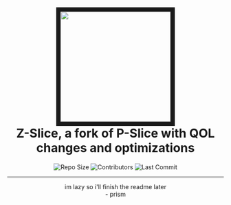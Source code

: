 <h1 align="center">
  <img src="https://github.com/user-attachments/assets/71e034ee-2555-467d-b2b7-4c327f6ce66a" width="256" height="256" border="10"/>
  <br>
  <b>Z-Slice, a fork of P-Slice with QOL changes and optimizations</b>
  <br>
</h1>
<p align="center">
  <img alt="Repo Size" src="https://img.shields.io/github/repo-size/Zephyr-Engine/Z-Slice">
  <img alt="Contributors" src="https://img.shields.io/github/contributors/Zephyr-Engine/Z-Slice">
  <img alt="Last Commit" src="https://img.shields.io/github/last-commit/Zephyr-Engine/Z-Slice">
</p>
<hr>
<p align="center">
  im lazy so i'll finish the readme later
  <br>
  - prism
  <br>
</p>
